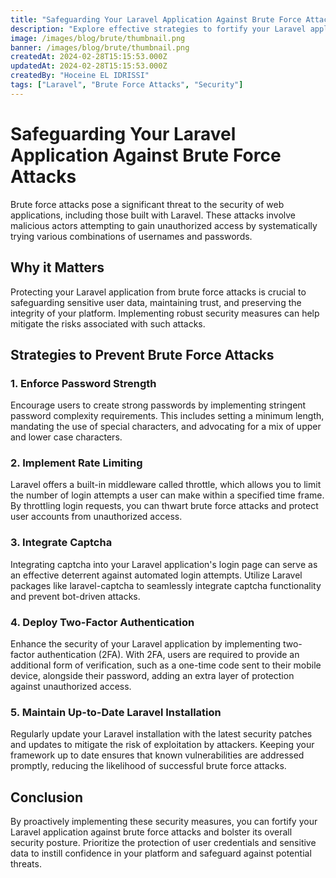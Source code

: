 ```yaml
---
title: "Safeguarding Your Laravel Application Against Brute Force Attacks"
description: "Explore effective strategies to fortify your Laravel application against brute force attacks and enhance its security."
image: /images/blog/brute/thumbnail.png
banner: /images/blog/brute/thumbnail.png
createdAt: 2024-02-28T15:15:53.000Z
updatedAt: 2024-02-28T15:15:53.000Z
createdBy: "Hoceine EL IDRISSI"
tags: ["Laravel", "Brute Force Attacks", "Security"]
---
```


# Safeguarding Your Laravel Application Against Brute Force Attacks

Brute force attacks pose a significant threat to the security of web applications, including those built with Laravel. These attacks involve malicious actors attempting to gain unauthorized access by systematically trying various combinations of usernames and passwords.

## Why it Matters

Protecting your Laravel application from brute force attacks is crucial to safeguarding sensitive user data, maintaining trust, and preserving the integrity of your platform. Implementing robust security measures can help mitigate the risks associated with such attacks.

## Strategies to Prevent Brute Force Attacks

### 1. Enforce Password Strength

Encourage users to create strong passwords by implementing stringent password complexity requirements. This includes setting a minimum length, mandating the use of special characters, and advocating for a mix of upper and lower case characters.

### 2. Implement Rate Limiting

Laravel offers a built-in middleware called throttle, which allows you to limit the number of login attempts a user can make within a specified time frame. By throttling login requests, you can thwart brute force attacks and protect user accounts from unauthorized access.

### 3. Integrate Captcha

Integrating captcha into your Laravel application's login page can serve as an effective deterrent against automated login attempts. Utilize Laravel packages like laravel-captcha to seamlessly integrate captcha functionality and prevent bot-driven attacks.

### 4. Deploy Two-Factor Authentication

Enhance the security of your Laravel application by implementing two-factor authentication (2FA). With 2FA, users are required to provide an additional form of verification, such as a one-time code sent to their mobile device, alongside their password, adding an extra layer of protection against unauthorized access.

### 5. Maintain Up-to-Date Laravel Installation

Regularly update your Laravel installation with the latest security patches and updates to mitigate the risk of exploitation by attackers. Keeping your framework up to date ensures that known vulnerabilities are addressed promptly, reducing the likelihood of successful brute force attacks.

## Conclusion

By proactively implementing these security measures, you can fortify your Laravel application against brute force attacks and bolster its overall security posture. Prioritize the protection of user credentials and sensitive data to instill confidence in your platform and safeguard against potential threats.

